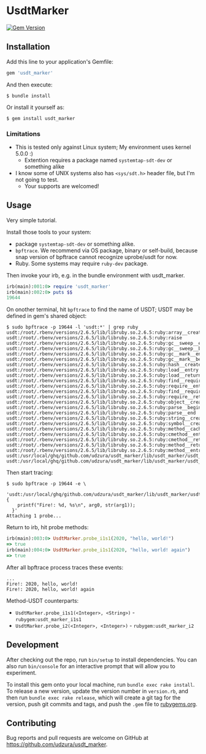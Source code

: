 # UsdtMarker

[![Gem Version](https://badge.fury.io/rb/usdt_marker.svg)](https://badge.fury.io/rb/usdt_marker)

## Installation

Add this line to your application's Gemfile:

```ruby
gem 'usdt_marker'
```

And then execute:

    $ bundle install

Or install it yourself as:

    $ gem install usdt_marker

### Limitations

* This is tested only against Linux system; My environment uses kernel 5.0.0 :)
  * Extention requires a package named `systemtap-sdt-dev` or something alike
* I know some of UNIX systems also has `<sys/sdt.h>` header file, but I'm not going to test.
  * Your supports are welcomed!

## Usage

Very simple tutorial.

Install those tools to your system:

* package `systemtap-sdt-dev` or something alike.
* `bpftrace`. We recommend via OS package, binary or self-build, because snap version of bpftrace cannot recognize uprobe/usdt for now.
* Ruby. Some systems may require `ruby-dev` package.

Then invoke your irb, e.g. in the bundle environment with usdt_marker.

```ruby
irb(main):001:0> require 'usdt_marker'
irb(main):002:0> puts $$
19644
```

On onother terminal, hit `bpftrace` to find the name of USDT; USDT may be defined in gem's shared object:

```console
$ sudo bpftrace -p 19644 -l 'usdt:*' | grep ruby
usdt:/root/.rbenv/versions/2.6.5/lib/libruby.so.2.6.5:ruby:array__create
usdt:/root/.rbenv/versions/2.6.5/lib/libruby.so.2.6.5:ruby:raise
usdt:/root/.rbenv/versions/2.6.5/lib/libruby.so.2.6.5:ruby:gc__sweep__end
usdt:/root/.rbenv/versions/2.6.5/lib/libruby.so.2.6.5:ruby:gc__sweep__begin
usdt:/root/.rbenv/versions/2.6.5/lib/libruby.so.2.6.5:ruby:gc__mark__end
usdt:/root/.rbenv/versions/2.6.5/lib/libruby.so.2.6.5:ruby:gc__mark__begin
usdt:/root/.rbenv/versions/2.6.5/lib/libruby.so.2.6.5:ruby:hash__create
usdt:/root/.rbenv/versions/2.6.5/lib/libruby.so.2.6.5:ruby:load__entry
usdt:/root/.rbenv/versions/2.6.5/lib/libruby.so.2.6.5:ruby:load__return
usdt:/root/.rbenv/versions/2.6.5/lib/libruby.so.2.6.5:ruby:find__require__return
usdt:/root/.rbenv/versions/2.6.5/lib/libruby.so.2.6.5:ruby:require__entry
usdt:/root/.rbenv/versions/2.6.5/lib/libruby.so.2.6.5:ruby:find__require__entry
usdt:/root/.rbenv/versions/2.6.5/lib/libruby.so.2.6.5:ruby:require__return
usdt:/root/.rbenv/versions/2.6.5/lib/libruby.so.2.6.5:ruby:object__create
usdt:/root/.rbenv/versions/2.6.5/lib/libruby.so.2.6.5:ruby:parse__begin
usdt:/root/.rbenv/versions/2.6.5/lib/libruby.so.2.6.5:ruby:parse__end
usdt:/root/.rbenv/versions/2.6.5/lib/libruby.so.2.6.5:ruby:string__create
usdt:/root/.rbenv/versions/2.6.5/lib/libruby.so.2.6.5:ruby:symbol__create
usdt:/root/.rbenv/versions/2.6.5/lib/libruby.so.2.6.5:ruby:method__cache__clear
usdt:/root/.rbenv/versions/2.6.5/lib/libruby.so.2.6.5:ruby:cmethod__entry
usdt:/root/.rbenv/versions/2.6.5/lib/libruby.so.2.6.5:ruby:cmethod__return
usdt:/root/.rbenv/versions/2.6.5/lib/libruby.so.2.6.5:ruby:method__return
usdt:/root/.rbenv/versions/2.6.5/lib/libruby.so.2.6.5:ruby:method__entry
usdt:/usr/local/ghq/github.com/udzura/usdt_marker/lib/usdt_marker/usdt_marker.so:rubygem:usdt_marker_i1s1
usdt:/usr/local/ghq/github.com/udzura/usdt_marker/lib/usdt_marker/usdt_marker.so:rubygem:usdt_marker_i2
```

Then start tracing:

```
$ sudo bpftrace -p 19644 -e \
  'usdt:/usr/local/ghq/github.com/udzura/usdt_marker/lib/usdt_marker/usdt_marker.so:rubygem:usdt_marker_i1s1 {
    printf("Fire!: %d, %s\n", arg0, str(arg1));
  }'
Attaching 1 probe...
```

Return to irb, hit probe methods:

```ruby
irb(main):003:0> UsdtMarker.probe_i1s1(2020, "hello, world!")
=> true
irb(main):004:0> UsdtMarker.probe_i1s1(2020, "hello, world! again")
=> true
```

After all bpftrace process traces these events:

```
...
Fire!: 2020, hello, world!
Fire!: 2020, hello, world! again
```

Method-USDT counterparts:

* `UsdtMarker.probe_i1s1(<Integer>, <String>)` - `rubygem:usdt_marker_i1s1`
* `UsdtMarker.probe_i2(<Integer>, <Integer>)` - `rubygem:usdt_marker_i2`

## Development

After checking out the repo, run `bin/setup` to install dependencies. You can also run `bin/console` for an interactive prompt that will allow you to experiment.

To install this gem onto your local machine, run `bundle exec rake install`. To release a new version, update the version number in `version.rb`, and then run `bundle exec rake release`, which will create a git tag for the version, push git commits and tags, and push the `.gem` file to [rubygems.org](https://rubygems.org).

## Contributing

Bug reports and pull requests are welcome on GitHub at https://github.com/udzura/usdt_marker.

